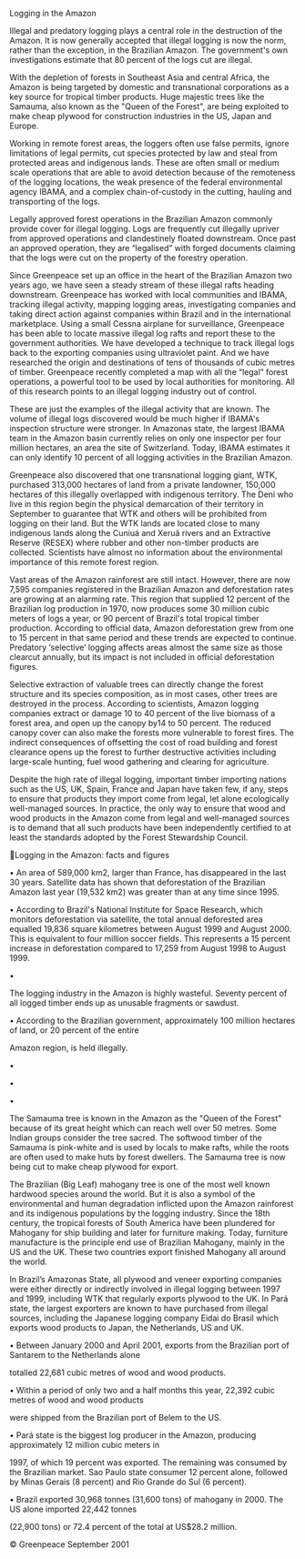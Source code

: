 Logging in the Amazon

Illegal and predatory logging plays a central role in the destruction of the Amazon. It is now generally
accepted that illegal logging is now the norm, rather than the exception, in the Brazilian Amazon. The
government's own investigations estimate that 80 percent of the logs cut are illegal.

With the depletion of forests in Southeast Asia and central Africa, the Amazon is being targeted by domestic and
transnational corporations as a key source for tropical timber products. Huge majestic trees like the Samauma,
also known as the "Queen of the Forest", are being exploited to make cheap plywood for construction industries
in the US, Japan and Europe.

Working in remote forest areas, the loggers often use false permits, ignore limitations of legal permits, cut species
protected by law and steal from protected areas and indigenous lands. These are often small or medium scale
operations that are able to avoid detection because of the remoteness of the logging locations, the weak
presence of the federal environmental agency IBAMA, and a complex chain-of-custody in the cutting, hauling and
transporting of the logs.

Legally approved forest operations in the Brazilian Amazon commonly provide cover for illegal logging. Logs are
frequently cut illegally upriver from approved operations and clandestinely floated downstream. Once past an
approved operation, they are “legalised” with forged documents claiming that the logs were cut on the property of
the forestry operation.

Since Greenpeace set up an office in the heart of the Brazilian Amazon two years ago, we have seen a steady
stream of these illegal rafts heading downstream. Greenpeace has worked with local communities and IBAMA,
tracking illegal activity, mapping logging areas, investigating companies and taking direct action against
companies within Brazil and in the international marketplace. Using a small Cessna airplane for surveillance,
Greenpeace has been able to locate massive illegal log rafts and report these to the government authorities. We
have developed a technique to track illegal logs back to the exporting companies using ultraviolet paint. And we
have researched the origin and destinations of tens of thousands of cubic metres of timber. Greenpeace recently
completed a map with all the “legal” forest operations, a powerful tool to be used by local authorities for
monitoring. All of this research points to an illegal logging industry out of control.

These are just the examples of the illegal activity that are known. The volume of illegal logs discovered would be
much higher if IBAMA's inspection structure were stronger. In Amazonas state, the largest IBAMA team in the
Amazon basin currently relies on only one inspector per four million hectares, an area the site of Switzerland.
Today, IBAMA estimates it can only identify 10 percent of all logging activities in the Brazilian Amazon.

Greenpeace also discovered that one transnational logging giant, WTK, purchased 313,000 hectares of land from
a private landowner, 150,000 hectares of this illegally overlapped with indigenous territory. The Deni who live in
this region begin the physical demarcation of their territory in September to guarantee that WTK and others will be
prohibited from logging on their land. But the WTK lands are located close to many indigenous lands along the
Cuniuá and Xeruã rivers and an Extractive Reserve (RESEX) where rubber and other non-timber products are
collected. Scientists have almost no information about the environmental importance of this remote forest region.

Vast areas of the Amazon rainforest are still intact. However, there are now 7,595 companies registered in the
Brazilian Amazon and deforestation rates are growing at an alarming rate. This region that supplied 12 percent of
the Brazilian log production in 1970, now produces some 30 million cubic meters of logs a year, or 90 percent of
Brazil's total tropical timber production. According to official data, Amazon deforestation grew from one to 15
percent in that same period and these trends are expected to continue. Predatory ‘selective’ logging affects areas
almost the same size as those clearcut annually, but its impact is not included in official deforestation figures.

Selective extraction of valuable trees can directly change the forest structure and its species composition, as in
most cases, other trees are destroyed in the process. According to scientists, Amazon logging companies extract
or damage 10 to 40 percent of the live biomass of a forest area, and open up the canopy by14 to 50 percent. The
reduced canopy cover can also make the forests more vulnerable to forest fires. The indirect consequences of
offsetting the cost of road building and forest clearance opens up the forest to further destructive activities
including large-scale hunting, fuel wood gathering and clearing for agriculture.

Despite the high rate of illegal logging, important timber importing nations such as the US, UK, Spain, France and
Japan have taken few, if any, steps to ensure that products they import come from legal, let alone ecologically
well-managed sources. In practice, the only way to ensure that wood and wood products in the Amazon come
from legal and well-managed sources is to demand that all such products have been independently certified to at
least the standards adopted by the Forest Stewardship Council.

Logging in the Amazon: facts and figures

•  An area of 589,000 km2, larger than France, has disappeared in the last 30 years. Satellite data has shown
that deforestation of the Brazilian Amazon last year (19,532 km2) was greater than at any time since 1995.

•  According to Brazil's National Institute for Space Research, which monitors deforestation via satellite, the
total annual deforested area equalled 19,836 square kilometres between August 1999 and August  2000.
This is equivalent to four million soccer fields. This represents a 15 percent increase in deforestation
compared to 17,259 from August 1998 to August 1999.

•

The logging industry in the Amazon is highly wasteful. Seventy percent of all logged timber ends up as
unusable fragments or sawdust.

•  According to the Brazilian government, approximately 100 million hectares of land, or 20 percent of the entire

Amazon region, is held illegally.

•

•

•

The Samauma tree is known in the Amazon as the "Queen of the Forest" because of its great height which
can reach well over 50 metres. Some Indian groups consider the tree sacred. The softwood timber of the
Samauma is pink-white and is used by locals to make rafts, while the roots are often used to make huts by
forest dwellers. The Samauma tree is now being cut to make cheap plywood for export.

The Brazilian (Big Leaf) mahogany tree is one of the most well known hardwood species around the world.
But it is also a symbol of the environmental and human degradation inflicted upon the Amazon rainforest and
its indigenous populations by the logging industry. Since the 18th century, the tropical forests of South
America have been plundered for Mahogany for ship building and later for furniture making. Today, furniture
manufacture is the principle end use of Brazilian Mahogany, mainly in the US and the UK. These two
countries export finished Mahogany all around the world.

In Brazil’s Amazonas State, all plywood and veneer exporting companies were either directly or indirectly
involved in illegal logging between 1997 and 1999, including WTK that regularly exports plywood to the UK.
In Pará state, the largest exporters are known to have purchased from illegal sources, including the
Japanese logging company Eidai do Brasil which exports wood products to Japan, the Netherlands, US and
UK.

•  Between January 2000 and April 2001, exports from the Brazilian port of Santarem to the Netherlands alone

totalled 22,681 cubic metres of wood and wood products.

•  Within a period of only two and a half months this year, 22,392 cubic metres of wood and wood products

were shipped from the Brazilian port of Belem to the US.

•  Pará state is the biggest log producer in the Amazon, producing approximately 12 million cubic meters in

1997, of which 19 percent was exported. The remaining was consumed by the Brazilian market. Sao Paulo
state consumer 12 percent alone, followed by Minas Gerais (8 percent) and Rio Grande do Sul (6 percent).

•  Brazil exported 30,968 tonnes (31,600 tons) of mahogany in 2000. The US alone imported 22,442 tonnes

(22,900 tons) or 72.4 percent of the total at US$28.2 million.

© Greenpeace September 2001

